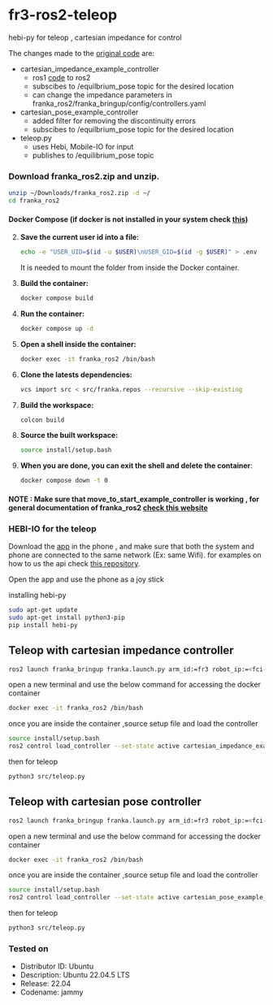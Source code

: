 # fr3-ros2-teleop
hebi-py for teleop , cartesian impedance for control

The changes made to the [original code](https://github.com/frankaemika/franka_ros2/tree/humble) are:
- cartesian_impedance_example_controller
  - ros1 [code](https://github.com/frankaemika/franka_ros2/pull/51) to ros2
  -  subscibes to /equilbrium_pose topic for the desired location
  - can change the impedance parameters in franka_ros2/franka_bringup/config/controllers.yaml
- cartesian_pose_example_controller
  - added filter for removing the discontinuity errors
  - subscibes to /equilbrium_pose topic for the desired location
- teleop.py
  - uses Hebi, Mobile-IO for input 
  - publishes to /equilibrium_pose topic
 
### Download franka_ros2.zip and unzip.

```bash
unzip ~/Downloads/franka_ros2.zip -d ~/
cd franka_ros2
```

#### Docker Compose (if docker is not installed in your system check [this](https://docs.docker.com/engine/install/ubuntu/)) 

  2. **Save the current user id into a file:**
      ```bash
      echo -e "USER_UID=$(id -u $USER)\nUSER_GID=$(id -g $USER)" > .env
      ```
      It is needed to mount the folder from inside the Docker container.

  3. **Build the container:**
      ```bash
      docker compose build
      ```
  4. **Run the container:**
      ```bash
      docker compose up -d
      ```
  5. **Open a shell inside the container:**
      ```bash
      docker exec -it franka_ros2 /bin/bash
      ```
  6. **Clone the latests dependencies:**
      ```bash
      vcs import src < src/franka.repos --recursive --skip-existing
      ```
  7. **Build the workspace:**
      ```bash
      colcon build 
      ```
  7. **Source the built workspace:**
      ```bash
      source install/setup.bash
      ```
  8. **When you are done, you can exit the shell and delete the container**:
      ```bash
      docker compose down -t 0
      ```
#### NOTE : Make sure that move_to_start_example_controller is working , for general documentation of franka_ros2 [check this website](https://frankaemika.github.io/docs/franka_ros2.html)



### HEBI-IO for the teleop

Download the [app](https://docs.hebi.us/tools.html#mobile-io) in the phone , and make sure that both the system and phone are connected to the same network (Ex: same Wifi).
for examples on how to us the api check [this repository](https://github.com/HebiRobotics/hebi-python-examples).

Open the app and use the phone as a joy stick

installing hebi-py

```bash
sudo apt-get update
sudo apt-get install python3-pip
pip install hebi-py
```


## Teleop with cartesian impedance controller

```bash
ros2 launch franka_bringup franka.launch.py arm_id:=fr3 robot_ip:=<fci-ip>
```

open a new terminal and use the below command for accessing the docker container

```bash
docker exec -it franka_ros2 /bin/bash
```
once you are inside the container ,source setup file and load the controller 

```bash
source install/setup.bash
ros2 control load_controller --set-state active cartesian_impedance_example_controller
```
then for teleop
```bash
python3 src/teleop.py
```


## Teleop with cartesian pose controller

```bash
ros2 launch franka_bringup franka.launch.py arm_id:=fr3 robot_ip:=<fci-ip>
```

open a new terminal and use the below command for accessing the docker container

```bash
docker exec -it franka_ros2 /bin/bash
```
once you are inside the container ,source setup file and load the controller 

```bash
source install/setup.bash
ros2 control load_controller --set-state active cartesian_pose_example_controller
```
then for teleop
```bash
python3 src/teleop.py
```

### Tested on 

- Distributor ID:	Ubuntu
- Description:	Ubuntu 22.04.5 LTS
- Release:	22.04
- Codename:	jammy
